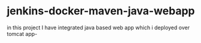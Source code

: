 # jenkins-docker-maven-java-webapp

in this project I have integrated java based web app which i deployed over tomcat app-
